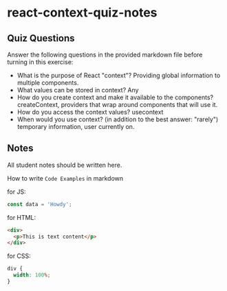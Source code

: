 # react-context-quiz-notes

## Quiz Questions

Answer the following questions in the provided markdown file before turning in this exercise:

- What is the purpose of React "context"?
  Providing global information to multiple components.
- What values can be stored in context?
  Any
- How do you create context and make it available to the components?
  createContext, providers that wrap around components that will use it.
- How do you access the context values?
  usecontext
- When would you use context? (in addition to the best answer: "rarely")
  temporary information, user currently on.

## Notes

All student notes should be written here.

How to write `Code Examples` in markdown

for JS:

```javascript
const data = 'Howdy';
```

for HTML:

```html
<div>
  <p>This is text content</p>
</div>
```

for CSS:

```css
div {
  width: 100%;
}
```
